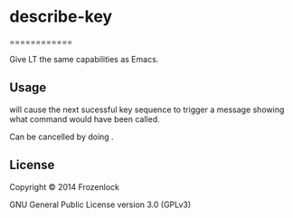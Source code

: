 # describe-key
============

Give LT the same <ctrl-h k> capabilities as Emacs.

## Usage

<ctrl-h k> will cause the next sucessful key sequence to trigger a message showing what command would have been called.

Can be cancelled by doing <ctrl-g>.

## License

Copyright © 2014 Frozenlock

GNU General Public License version 3.0 (GPLv3)
